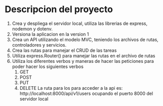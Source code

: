 # Descripcion del proyecto

1. Crea y despliega el servidor local, utiliza las librerias de express, nodemon y dotenv.
2. Versiona la aplicacion en la version 1
3. Crea un API utilizando el modelo MVC, teniendo los archivos de rutas, controladores y servicios.
4. Crea las rutas para manejar el CRUD de las tareas
5. Utiliza express.Router() para manejar las rutas en el archivo de rutas
6. Utiliza los diferentes verbos y maneras de hacer las peticiones para poder hacer los siguientes verbos 
    1. GET
    2. POST
    3. PUT
    4. DELETE
La ruta para los para acceder a la api es: http://localhost:8000/api/v1/users ocupando el puerto 8000 del
servidor local